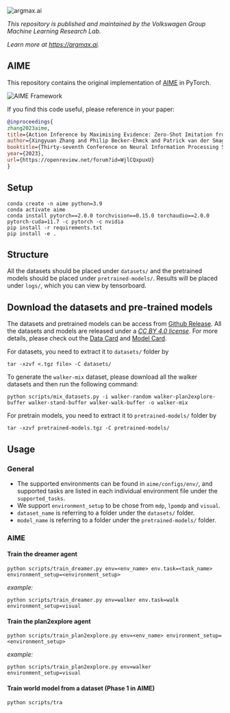 ![argmax.ai](pic/argmaxlogo.png)

*This repository is published and maintained by the Volkswagen Group Machine Learning Research Lab.*

*Learn more at https://argmax.ai.*

## AIME 

This repository contains the original implementation of [AIME](https://openreview.net/forum?id=WjlCQxpuxU) in PyTorch.

![AIME Framework](pic/aime.jpg)

If you find this code useful, please reference in your paper:
```BibTeX
@inproceedings{
zhang2023aime,
title={Action Inference by Maximising Evidence: Zero-Shot Imitation from Observation with World Models},
author={Xingyuan Zhang and Philip Becker-Ehmck and Patrick van der Smagt and Maximilian Karl},
booktitle={Thirty-seventh Conference on Neural Information Processing Systems},
year={2023},
url={https://openreview.net/forum?id=WjlCQxpuxU}
}
```

## Setup
```
conda create -n aime python=3.9
conda activate aime
conda install pytorch==2.0.0 torchvision==0.15.0 torchaudio==2.0.0 pytorch-cuda=11.7 -c pytorch -c nvidia
pip install -r requirements.txt
pip install -e .
```

## Structure
All the datasets should be placed under `datasets/` and the pretrained models should be placed under `pretrained-models/`. 
Results will be placed under `logs/`, which you can view by tensorboard.

## Download the datasets and pre-trained models
The datasets and pretrained models can be access from [Github Release](https://github.com/argmax-ai/aime/releases/latest). All the datasets and models are released under a [_CC BY 4.0 license_](https://creativecommons.org/licenses/by/4.0/). For more details, please check out the [Data Card](datasets/readme.md) and [Model Card](pretrained-models/readme.md).

For datasets, you need to extract it to `datasets/` folder by
```
tar -xzvf <.tgz file> -C datasets/
```

To generate the `walker-mix` dataset, please download all the walker datasets and then run the following command:

```
python scripts/mix_datasets.py -i walker-random walker-plan2explore-buffer walker-stand-buffer walker-walk-buffer -o walker-mix
```

For pretrain models, you need to extract it to `pretrained-models/` folder by
```
tar -xzvf pretrained-models.tgz -C pretrained-models/
```

## Usage

### General
- The supported environments can be found in `aime/configs/env/`, and supported tasks are listed in each individual environment file under the `supported_tasks`.
- We support `environment_setup` to be chose from `mdp`, `lpomdp` and `visual`.
- `dataset_name` is referring to a folder under the `datasets/` folder. 
- `model_name` is referring to a folder under the `pretrained-models/` folder.

### AIME

#### Train the dreamer agent

```
python scripts/train_dreamer.py env=<env_name> env.task=<task_name> environment_setup=<environment_setup>
```

*example:*

```
python scripts/train_dreamer.py env=walker env.task=walk environment_setup=visual
```

#### Train the plan2explore agent

```
python scripts/train_plan2explore.py env=<env_name> environment_setup=<environment_setup>
```

*example:*

```
python scripts/train_plan2explore.py env=walker environment_setup=visual
```

#### Train world model from a dataset (Phase 1 in AIME)
```
python scripts/tra